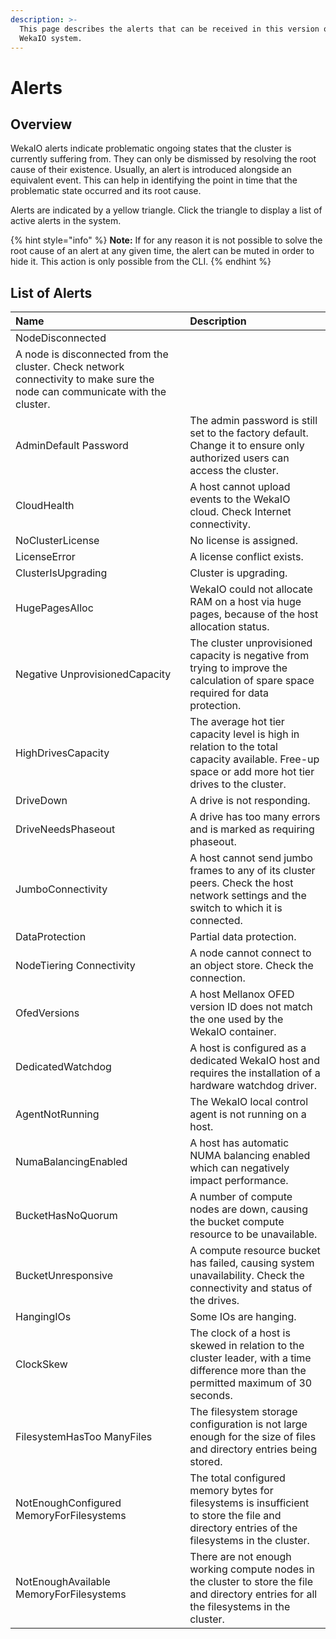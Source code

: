 ```yaml
---
description: >-
  This page describes the alerts that can be received in this version of the
  WekaIO system.
---
```


# Alerts

## Overview

WekaIO alerts indicate problematic ongoing states that the cluster is currently suffering from. They can only be dismissed by resolving the root cause of their existence. Usually, an alert is introduced alongside an equivalent event. This can help in identifying the point in time that the problematic state occurred and its root cause.

Alerts are indicated by a yellow triangle. Click the triangle to display a list of active alerts in the system.

{% hint style="info" %}
**Note:** If for any reason it is not possible to solve the root cause of an alert at any given time, the alert can be muted in order to hide it. This action is only possible from the CLI.
{% endhint %}

## List of Alerts

| Name | Description |
| :--- | :--- |
| NodeDisconnected |  A node is disconnected from the cluster. Check network connectivity to make sure the node can communicate with the cluster. |
| AdminDefault Password | The admin password is still set to the factory default. Change it to ensure only authorized users can access the cluster. |
| CloudHealth | A host cannot upload events to the WekaIO cloud. Check Internet connectivity. |
| NoClusterLicense | No license is assigned. |
| LicenseError | A license conflict exists. |
| ClusterIsUpgrading | Cluster is upgrading. |
| HugePagesAlloc | WekaIO could not allocate RAM on a host via huge pages, because of the host allocation status. |
| Negative UnprovisionedCapacity | The cluster unprovisioned capacity is negative from trying to improve the calculation of spare space required for data protection. |
| HighDrivesCapacity | The average hot tier capacity level is high in relation to the total capacity available. Free-up space or add more hot tier drives to the cluster. |
| DriveDown | A drive is not responding. |
| DriveNeedsPhaseout | A drive has too many errors and is marked as requiring phaseout. |
| JumboConnectivity | A host cannot send jumbo frames to any of its cluster peers. Check the host network settings and the switch to which it is connected. |
| DataProtection | Partial data protection. |
| NodeTiering Connectivity | A node cannot connect to an object store. Check the connection. |
| OfedVersions | A host Mellanox OFED version ID does not match the one used by the WekaIO container. |
| DedicatedWatchdog | A host is configured as a dedicated WekaIO host and requires the installation of a hardware watchdog driver. |
| AgentNotRunning | The WekaIO local control agent is not running on a host. |
| NumaBalancingEnabled | A host has automatic NUMA balancing enabled which can negatively impact performance.  |
| BucketHasNoQuorum | A number of compute nodes are down, causing the bucket compute resource to be unavailable. |
| BucketUnresponsive | A compute resource bucket has failed, causing system unavailability. Check the connectivity and status of the drives. |
| HangingIOs | Some IOs are hanging. |
| ClockSkew | The clock of a host is skewed in relation to the cluster leader, with a time difference more than the permitted maximum of 30 seconds. |
| FilesystemHasToo ManyFiles | The filesystem storage configuration is not large enough for the size of files and directory entries being stored.  |
| NotEnoughConfigured MemoryForFilesystems | The total configured memory bytes for filesystems is insufficient to store the file and directory entries of the filesystems in the cluster.  |
| NotEnoughAvailable MemoryForFilesystems | There are not enough working compute nodes in the cluster to store the file and directory entries for all the filesystems in the cluster.  |


